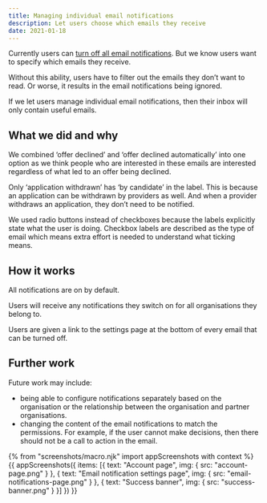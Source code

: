 ```yaml
---
title: Managing individual email notifications
description: Let users choose which emails they receive
date: 2021-01-18
---
```


Currently users can [turn off all email notifications](/manage-teacher-training-applications/turn-email-notifications-on-off/). But we know users want to specify which emails they receive.

Without this ability, users have to filter out the emails they don’t want to read. Or worse, it results in the email notifications being ignored.

If we let users manage individual email notifications, then their inbox will only contain useful emails.

## What we did and why

We combined ‘offer declined’ and ‘offer declined automatically’ into one option as we think people who are interested in these emails are interested regardless of what led to an offer being declined.

Only ‘application withdrawn’ has ‘by candidate’ in the label. This is because an application can be withdrawn by providers as well. And when a provider withdraws an application, they don’t need to be notified.

We used radio buttons instead of checkboxes because the labels explicitly state what the user is doing. Checkbox labels are described as the type of email which means extra effort is needed to understand what ticking means.

## How it works

All notifications are on by default.

Users will receive any notifications they switch on for all organisations they belong to.

Users are given a link to the settings page at the bottom of every email that can be turned off.

## Further work

Future work may include:

- being able to configure notifications separately based on the organisation or the relationship between the organisation and partner organisations.
- changing the content of the email notifications to match the permissions. For example, if the user cannot make decisions, then there should not be a call to action in the email.

{% from "screenshots/macro.njk" import appScreenshots with context %}
{{ appScreenshots({
  items: [{
    text: "Account page",
    img: {
      src: "account-page.png"
    }
  }, {
    text: "Email notification settings page",
    img: {
      src: "email-notifications-page.png"
    }
  }, {
    text: "Success banner",
    img: {
      src: "success-banner.png"
    }
  }]
}) }}

